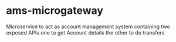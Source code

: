 # ams-microgateway
Microservice to act as account management system containing two exposed APIs one to get Account details the other to do transfers
